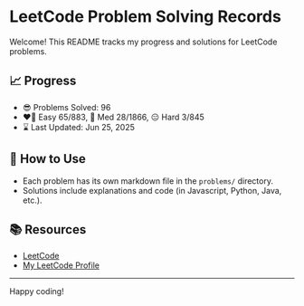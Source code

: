 # LeetCode Problem Solving Records

Welcome! This README tracks my progress and solutions for LeetCode problems.

## 📈 Progress

- 😎 Problems Solved: 96
- ❤️‍🔥 Easy 65/883, 🤔 Med 28/1866, 😑 Hard 3/845
- ⌛️ Last Updated: Jun 25, 2025

## 🚀 How to Use

- Each problem has its own markdown file in the `problems/` directory.
- Solutions include explanations and code (in Javascript, Python, Java, etc.).

## 📚 Resources

- [LeetCode](https://leetcode.com/)
- [My LeetCode Profile](https://leetcode.com/u/tonidevvn/)

---

Happy coding!